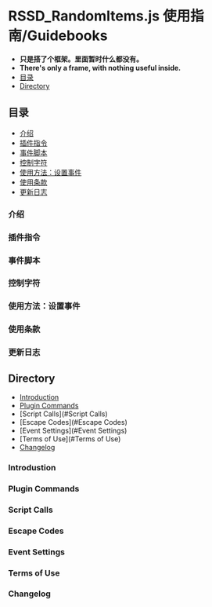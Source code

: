 # RSSD_RandomItems.js 使用指南/Guidebooks
- **只是搭了个框架。里面暂时什么都没有。**
- **There's only a frame, with nothing useful inside.**<br>
- [目录](#目录)
- [Directory](#Directory)
## 目录
  - [介绍](#介绍)
  - [插件指令](#插件指令)
  - [事件脚本](#事件脚本)
  - [控制字符](#控制字符)
  - [使用方法：设置事件](#使用方法：设置事件)
  - [使用条款](#使用条款)
  - [更新日志](#更新日志)<br>
### 介绍
### 插件指令
### 事件脚本
### 控制字符
### 使用方法：设置事件
### 使用条款
### 更新日志<br>
## Directory
  - [Introduction](#Introduction)
  - [Plugin Commands](#Plugin-Commands)
  - [Script Calls](#Script Calls)
  - [Escape Codes](#Escape Codes)
  - [Event Settings](#Event Settings)
  - [Terms of Use](#Terms of Use)
  - [Changelog](#Changelog)<br>
### Introdustion
### Plugin Commands
### Script Calls
### Escape Codes
### Event Settings
### Terms of Use
### Changelog
